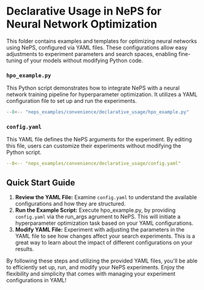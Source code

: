 # Declarative Usage in NePS for Neural Network Optimization

This folder contains examples and templates for optimizing neural networks using NePS, configured via YAML files.
These configurations allow easy adjustments to experiment parameters and search spaces, enabling fine-tuning of your
models without modifying Python code.
### `hpo_example.py`

This Python script demonstrates how to integrate NePS with a neural network training pipeline for hyperparameter
optimization. It utilizes a YAML configuration file to set up and run the experiments.

```python
--8<-- "neps_examples/convenience/declarative_usage/hpo_example.py"
```

### `config.yaml`

This YAML file defines the NePS arguments for the experiment. By editing this file, users can customize their
experiments without modifying the Python script.

```yaml
--8<-- "neps_examples/convenience/declarative_usage/config.yaml"
```

## Quick Start Guide

1. **Review the YAML File:** Examine `config.yaml` to understand the available configurations and how they are structured.
2. **Run the Example Script:** Execute hpo_example.py, by providing `config.yaml` via the run_args agrument to NePS.
   This will initiate a hyperparameter optimization task based on your YAML configurations.
3. **Modify YAML File:** Experiment with adjusting the parameters in the YAML file to see how changes affect your
   search experiments. This is a great way to learn about the impact of different configurations on your results.

By following these steps and utilizing the provided YAML files, you'll be able to efficiently set up, run, and modify your NePS experiments. Enjoy the flexibility and simplicity that comes with managing your experiment configurations in YAML!
